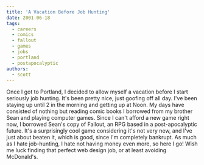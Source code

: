 ```yaml
---
title: 'A Vacation Before Job Hunting'
date: 2001-06-18
tags:
  - careers
  - comics
  - fallout
  - games
  - jobs
  - portland
  - postapocalyptic
authors:
  - scott
---
```


Once I got to Portland, I decided to allow myself a vacation before I start seriously job hunting. It's been pretty nice, just goofing off all day. I've been staying up until 2 in the morning and getting up at Noon. My days have consisted of nothing but reading comic books I borrowed from my brother Sean and playing computer games. Since I can't afford a new game right now, I borrowed Sean's copy of Fallout, an RPG based in a post-apocalyptic future. It's a surprisingly cool game considering it's not very new, and I've just about beaten it, which is good, since I'm completely bankrupt. As much as I hate job-hunting, I hate not having money even more, so here I go! Wish me luck finding that perfect web design job, or at least avoiding McDonald's.

